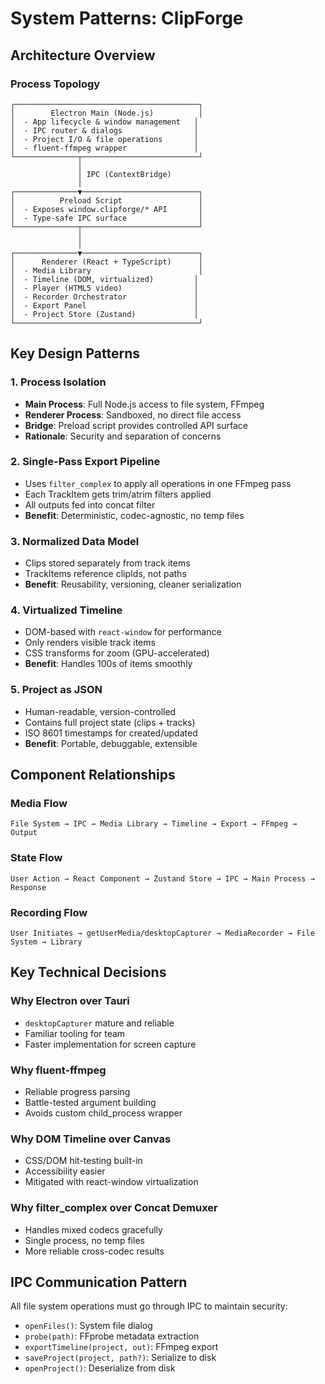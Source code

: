 # System Patterns: ClipForge

## Architecture Overview

### Process Topology
```
┌─────────────────────────────────────────┐
│        Electron Main (Node.js)          │
│  - App lifecycle & window management   │
│  - IPC router & dialogs                │
│  - Project I/O & file operations       │
│  - fluent-ffmpeg wrapper               │
└──────────────┬──────────────────────────┘
               │
               │ IPC (ContextBridge)
               │
┌──────────────▼──────────────────────────┐
│          Preload Script                 │
│  - Exposes window.clipforge/* API       │
│  - Type-safe IPC surface                │
└──────────────┬──────────────────────────┘
               │
               │
┌──────────────▼──────────────────────────┐
│      Renderer (React + TypeScript)      │
│  - Media Library                        │
│  - Timeline (DOM, virtualized)         │
│  - Player (HTML5 video)                │
│  - Recorder Orchestrator               │
│  - Export Panel                        │
│  - Project Store (Zustand)             │
└─────────────────────────────────────────┘
```

## Key Design Patterns

### 1. Process Isolation
- **Main Process**: Full Node.js access to file system, FFmpeg
- **Renderer Process**: Sandboxed, no direct file access
- **Bridge**: Preload script provides controlled API surface
- **Rationale**: Security and separation of concerns

### 2. Single-Pass Export Pipeline
- Uses `filter_complex` to apply all operations in one FFmpeg pass
- Each TrackItem gets trim/atrim filters applied
- All outputs fed into concat filter
- **Benefit**: Deterministic, codec-agnostic, no temp files

### 3. Normalized Data Model
- Clips stored separately from track items
- TrackItems reference clipIds, not paths
- **Benefit**: Reusability, versioning, cleaner serialization

### 4. Virtualized Timeline
- DOM-based with `react-window` for performance
- Only renders visible track items
- CSS transforms for zoom (GPU-accelerated)
- **Benefit**: Handles 100s of items smoothly

### 5. Project as JSON
- Human-readable, version-controlled
- Contains full project state (clips + tracks)
- ISO 8601 timestamps for created/updated
- **Benefit**: Portable, debuggable, extensible

## Component Relationships

### Media Flow
```
File System → IPC → Media Library → Timeline → Export → FFmpeg → Output
```

### State Flow
```
User Action → React Component → Zustand Store → IPC → Main Process → Response
```

### Recording Flow
```
User Initiates → getUserMedia/desktopCapturer → MediaRecorder → File System → Library
```

## Key Technical Decisions

### Why Electron over Tauri
- `desktopCapturer` mature and reliable
- Familiar tooling for team
- Faster implementation for screen capture

### Why fluent-ffmpeg
- Reliable progress parsing
- Battle-tested argument building
- Avoids custom child_process wrapper

### Why DOM Timeline over Canvas
- CSS/DOM hit-testing built-in
- Accessibility easier
- Mitigated with react-window virtualization

### Why filter_complex over Concat Demuxer
- Handles mixed codecs gracefully
- Single process, no temp files
- More reliable cross-codec results

## IPC Communication Pattern
All file system operations must go through IPC to maintain security:
- `openFiles()`: System file dialog
- `probe(path)`: FFprobe metadata extraction
- `exportTimeline(project, out)`: FFmpeg export
- `saveProject(project, path?)`: Serialize to disk
- `openProject()`: Deserialize from disk


